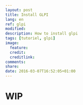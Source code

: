 ```yaml
---
layout: post
title: Install GLPI
lang: en
ref: glpi
modified:
description: How to install glpi
tags: [tutoriel, glpi]
image:
  feature:
  credit:
  creditlink:
comments:
share:
date: 2016-03-07T16:52:05+01:00
---
```


# WIP

